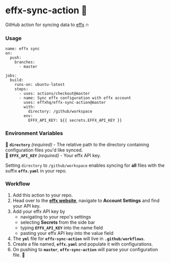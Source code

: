 # effx-sync-action 🔄

GitHub action for syncing data to [effx](https://www.effx.com) 🔥

### Usage

```
name: effx sync
on:
  push:
    branches:
      - master

jobs:
  build:
    runs-on: ubuntu-latest
    steps:
      - uses: actions/checkout@master
      - name: Sync effx configuration with effx account
        uses: effxhq/effx-sync-action@master
        with:
          directory: /github/workspace
        env:
          EFFX_API_KEY: ${{ secrets.EFFX_API_KEY }}
```

### Environment Variables

📁 **`directory`** _(required)_ - The relative path to the directory containing configuration files you'd like synced.\
🔑 **`EFFX_API_KEY`** _(required)_ - Your effx API key.

Setting `directory` to `/github/workspace` enables syncing for **all** files with the suffix **`effx.yaml`** in your repo.

### Workflow

1. Add this action to your repo.
2. Head over to the **[effx website](https://app.effx.com/account_settings)**, navigate to **Account Settings** and find your API key.
3. Add your effx API key by
   - navigating to your repo's settings
   - selecting **Secrets** from the side bar
   - typing **`EFFX_API_KEY`** into the name field
   - pasting your effx API key into the value field
4. The **`yml`** file for **`effx-sync-action`** will live in **`.github/workflows`**.
5. Create a file named, **`effx.yaml`** and populate it with configurations.
6. On pushing to **`master`**, **`effx-sync-action`** will parse your configuration file. 🥳
